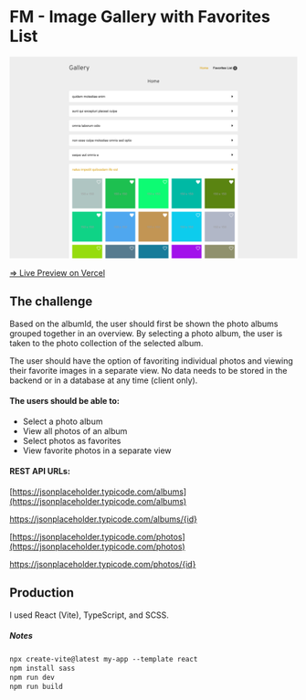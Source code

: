 # FM - Image Gallery with Favorites List

![Preview - Image Gallery with Favorites List](./public/preview.png)

[=> Live Preview on Vercel](https://image-gallery-zwickermann.vercel.app/)


## The challenge

Based on the albumId, the user should first be shown the photo albums grouped together in an overview. By selecting a photo album, the user is taken to the photo collection of the selected album.

The user should have the option of favoriting individual photos and viewing their favorite images in a separate view. No data needs to be stored in the backend or in a database at any time (client only).

#### The users should be able to:

- Select a photo album
- View all photos of an album
- Select photos as favorites
- View favorite photos in a separate view


#### REST API URLs:

[https://jsonplaceholder.typicode.com/albums](https://jsonplaceholder.typicode.com/albums)

https://jsonplaceholder.typicode.com/albums/{id}

[https://jsonplaceholder.typicode.com/photos](https://jsonplaceholder.typicode.com/photos)

https://jsonplaceholder.typicode.com/photos/{id}


## Production

I used React (Vite), TypeScript, and SCSS.

##### Notes 
```
npx create-vite@latest my-app --template react
npm install sass
npm run dev
npm run build
```